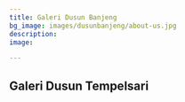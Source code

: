 ```yaml
---
title: Galeri Dusun Banjeng
bg_image: images/dusunbanjeng/about-us.jpg
description: 
image: 

---
```

## Galeri Dusun Tempelsari